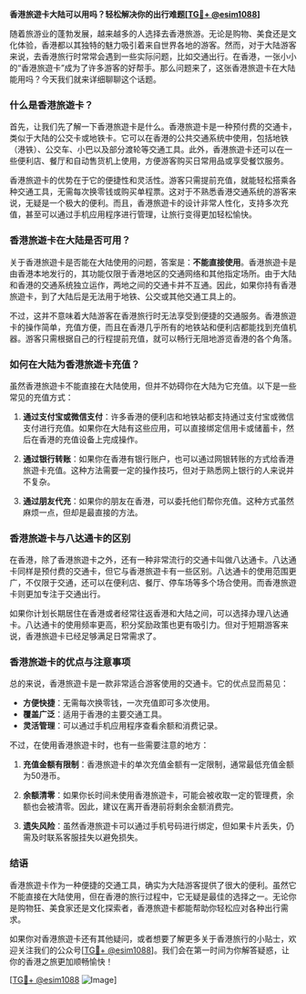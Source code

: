 **香港旅遊卡大陆可以用吗？轻松解决你的出行难题[[TG💪+ @esim1088](https://t.me/s/esim1088)]**

随着旅游业的蓬勃发展，越来越多的人选择去香港旅游。无论是购物、美食还是文化体验，香港都以其独特的魅力吸引着来自世界各地的游客。然而，对于大陆游客来说，去香港旅行时常常会遇到一些实际问题，比如交通出行。在香港，一张小小的“香港旅遊卡”成为了许多游客的好帮手。那么问题来了，这张香港旅遊卡在大陆能用吗？今天我们就来详细聊聊这个话题。

### 什么是香港旅遊卡？

首先，让我们先了解一下香港旅遊卡是什么。香港旅遊卡是一种预付费的交通卡，类似于大陆的公交卡或地铁卡。它可以在香港的公共交通系统中使用，包括地铁（港铁）、公交车、小巴以及部分渡轮等交通工具。此外，香港旅遊卡还可以在一些便利店、餐厅和自动售货机上使用，方便游客购买日常用品或享受餐饮服务。

香港旅遊卡的优势在于它的便捷性和灵活性。游客只需提前充值，就能轻松搭乘各种交通工具，无需每次换零钱或购买单程票。这对于不熟悉香港交通系统的游客来说，无疑是一个极大的便利。而且，香港旅遊卡的设计非常人性化，支持多次充值，甚至可以通过手机应用程序进行管理，让旅行变得更加轻松愉快。

### 香港旅遊卡在大陆是否可用？

关于香港旅遊卡是否能在大陆使用的问题，答案是：**不能直接使用**。香港旅遊卡是由香港本地发行的，其功能仅限于香港地区的交通网络和其他指定场所。由于大陆和香港的交通系统独立运作，两地之间的交通卡并不互通。因此，如果你持有香港旅遊卡，到了大陆后是无法用于地铁、公交或其他交通工具上的。

不过，这并不意味着大陆游客在香港旅行时无法享受到便捷的交通服务。香港旅遊卡的操作简单，充值方便，而且在香港几乎所有的地铁站和便利店都能找到充值机器。游客只需根据自己的行程提前充值，就可以畅行无阻地游览香港的各个角落。

### 如何在大陆为香港旅遊卡充值？

虽然香港旅遊卡不能直接在大陆使用，但并不妨碍你在大陆为它充值。以下是一些常见的充值方式：

1. **通过支付宝或微信支付**：许多香港的便利店和地铁站都支持通过支付宝或微信支付进行充值。如果你在大陆有这些应用，可以直接绑定信用卡或储蓄卡，然后在香港的充值设备上完成操作。
   
2. **通过银行转账**：如果你在香港有银行账户，也可以通过网银转账的方式给香港旅遊卡充值。这种方法需要一定的操作技巧，但对于熟悉网上银行的人来说并不复杂。

3. **通过朋友代充**：如果你的朋友在香港，可以委托他们帮你充值。这种方式虽然麻烦一点，但却是最直接的方法。

### 香港旅遊卡与八达通卡的区别

在香港，除了香港旅遊卡之外，还有一种非常流行的交通卡叫做八达通卡。八达通卡同样是预付费的交通卡，但它与香港旅遊卡有一些区别。八达通卡的使用范围更广，不仅限于交通，还可以在便利店、餐厅、停车场等多个场合使用。而香港旅遊卡则更加专注于交通出行。

如果你计划长期居住在香港或者经常往返香港和大陆之间，可以选择办理八达通卡。八达通卡的使用频率更高，积分奖励政策也更有吸引力。但对于短期游客来说，香港旅遊卡已经足够满足日常需求了。

### 香港旅遊卡的优点与注意事项

总的来说，香港旅遊卡是一款非常适合游客使用的交通卡。它的优点显而易见：

- **方便快捷**：无需每次换零钱，一次充值即可多次使用。
- **覆盖广泛**：适用于香港的主要交通工具。
- **灵活管理**：可以通过手机应用程序查看余额和消费记录。

不过，在使用香港旅遊卡时，也有一些需要注意的地方：

1. **充值金额有限制**：香港旅遊卡的单次充值金额有一定限制，通常最低充值金额为50港币。
   
2. **余额清零**：如果你长时间未使用香港旅遊卡，可能会被收取一定的管理费，余额也会被清零。因此，建议在离开香港前将剩余金额消费完。

3. **遗失风险**：虽然香港旅遊卡可以通过手机号码进行绑定，但如果卡片丢失，仍需及时联系客服挂失以避免损失。

### 结语

香港旅遊卡作为一种便捷的交通工具，确实为大陆游客提供了很大的便利。虽然它不能直接在大陆使用，但在香港的旅行过程中，它无疑是最佳的选择之一。无论你是购物狂、美食家还是文化探索者，香港旅遊卡都能帮助你轻松应对各种出行需求。

如果你对香港旅遊卡还有其他疑问，或者想要了解更多关于香港旅行的小贴士，欢迎关注我们的公众号[[TG💪+ @esim1088](https://t.me/s/esim1088)]。我们会在第一时间为你解答疑惑，让你的香港之旅更加顺畅愉快！

[[TG💪+ @esim1088](https://t.me/s/esim1088) ![Image](https://i.postimg.cc/4NQfJmqS/Snipaste-2025-05-13-00-14-12.png)]